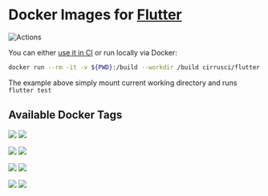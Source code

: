 # Docker Images for [Flutter](https://flutter.dev/) 

![Actions](https://github.com/guardezi/docker-images-flutter/actions/workflows/docker-image.yml/badge.svg)


You can either [use it in CI](https://cirrus-ci.org/examples/#flutter) or run locally via Docker:

```bash
docker run --rm -it -v ${PWD}:/build --workdir /build cirrusci/flutter:stable flutter test
```

The example above simply mount current working directory and runs `flutter test`

## Available Docker Tags

[![](https://images.microbadger.com/badges/version/cirrusci/flutter:latest.svg)](https://microbadger.com/images/cirrusci/flutter:latest) [![](https://images.microbadger.com/badges/image/cirrusci/flutter:latest.svg)](https://microbadger.com/images/cirrusci/flutter:latest)

[![](https://images.microbadger.com/badges/version/cirrusci/flutter:stable.svg)](https://microbadger.com/images/cirrusci/flutter:stable) [![](https://images.microbadger.com/badges/image/cirrusci/flutter:stable.svg)](https://microbadger.com/images/cirrusci/flutter:stable)

[![](https://images.microbadger.com/badges/version/cirrusci/flutter:beta.svg)](https://microbadger.com/images/cirrusci/flutter:beta) [![](https://images.microbadger.com/badges/image/cirrusci/flutter:beta.svg)](https://microbadger.com/images/cirrusci/flutter:beta)

[![](https://images.microbadger.com/badges/version/cirrusci/flutter:dev.svg)](https://microbadger.com/images/cirrusci/flutter:dev) [![](https://images.microbadger.com/badges/image/cirrusci/flutter:dev.svg)](https://microbadger.com/images/cirrusci/flutter:dev)
